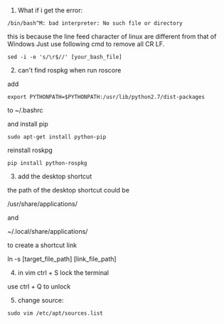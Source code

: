 1. What if i get the error:
```
/bin/bash^M: bad interpreter: No such file or directory
```

this is because the line feed character of linux are different from that of Windows
Just use following cmd to remove all CR LF.
``` 
sed -i -e 's/\r$//' [your_bash_file]
```


2. can't find rospkg when run roscore


add 

```
export PYTHONPATH=$PYTHONPATH:/usr/lib/python2.7/dist-packages
```

to ~/.bashrc

and install pip

```
sudo apt-get install python-pip
```

reinstall roskpg

```
pip install python-rospkg
```


3. add the desktop shortcut

the path of the desktop shortcut could be

/usr/share/applications/

and

~/.local/share/applications/

to create a shortcut link

ln -s [target_file_path] [link_file_path]

4. in vim ctrl + S lock the terminal

use ctrl + Q to unlock

5. change source:
```
sudo vim /etc/apt/sources.list
```
